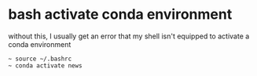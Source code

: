 # bash activate conda environment
without this, I usually get an error that my shell isn't equipped to activate a conda environment
```
~ source ~/.bashrc
~ conda activate news
```